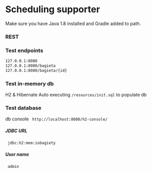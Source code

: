 # Scheduling supporter 


Make sure you have Java 1.8 installed and Gradle added to path.


### REST
### Test endpoints
```sh
127.0.0.1:8080 
127.0.0.1:8080/bagieta
127.0.0.1:8080/bagieta/{id}
```

### Test in-memory db
H2 & Hibernate
Auto executing ```/resources/init.sql``` to populate db

### Test database
db console
``` http://localhost:8080/h2-console/``` 
##### JDBC URL
``` jdbc:h2:mem:iobagiety``` 
##### User name
``` admin``` 